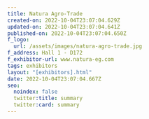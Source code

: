 ```yaml
---
title: Natura Agro-Trade
created-on: 2022-10-04T23:07:04.629Z
updated-on: 2022-10-04T23:07:04.641Z
published-on: 2022-10-04T23:07:04.650Z
f_logo:
  url: /assets/images/natura-agro-trade.jpg
f_address: Hall 1 - D172
f_exhibitor-url: www.natura-eg.com
tags: exhibitors
layout: "[exhibitors].html"
date: 2022-10-04T23:07:04.667Z
seo:
  noindex: false
  twitter:title: summary
  twitter:card: summary
---
```

